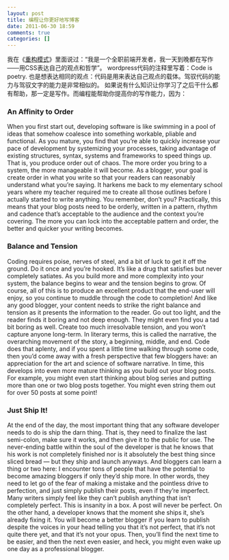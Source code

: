 ```yaml
---
layout: post
title: 编程让你更好地写博客
date: 2011-06-30 18:59
comments: true
categories: []
---
```

我在《<a href="http://rebuildpattern.com/node/18">重构模式</a>》里面说过：“我是一个全职前端开发者，我一天到晚都在写作——用CSS表达自己的观点和哲学”。
wordpress代码的注释里写着：Code is poetry. 也是想表达相同的观点：代码是用来表达自己观点的载体。驾驭代码的能力与驾驭文字的能力是非常相似的。
如果说有什么知识让你学习了之后干什么都有帮助，那一定是写作。而编程能帮助你提高你的写作能力，因为：
<h3>An Affinity to Order</h3>
When you first start out, developing software is like swimming in a  pool of ideas that somehow coalesce into something workable, pliable and  functional.
As you mature, you find that you’re able to quickly increase your  pace of development by systemizing your processes, taking advantage of  existing structures, syntax, systems and frameworks to speed things up.  That is, you produce order out of chaos.
The more order you bring to a system, the more manageable it will become.
As a blogger, your goal is create order in what you write so that  your readers can reasonably understand what you’re saying. It harkens me  back to my elementary school years where my teacher required me to  create all those outlines before I actually started to write anything.  You remember, don’t you?
Practically, this means that your blog posts need to be orderly,  written in a pattern, rhythm and cadence that’s acceptable to the  audience and the context you’re covering. The more you can lock into the  acceptable pattern and order, the better and quicker your writing  becomes.
<h3>Balance and Tension</h3>
Coding requires poise, nerves of steel, and a bit of luck to get it  off the ground. Do it once and you’re hooked. It’s like a drug that  satisfies but never completely satiates.
As you build more and more complexity into your system, the balance  begins to wear and the tension begins to grow. Of course, all of this is  to produce an excellent product that the end-user will enjoy, so you  continue to muddle through the code to completion!
And like any good blogger, your content needs to strike the right  balance and tension as it presents the information to the reader. Go out  too light, and the reader finds it boring and not deep enough. They  might even find you a tad bit boring as well.
Create too much irresolvable tension, and you won’t capture anyone long-term.
In literary terms, this is called the narrative, the overarching movement of the story, a beginning, middle, and end.
Code does that aplenty, and if you spent a little time walking  through some code, then you’d come away with a fresh perspective that  few bloggers have: an appreciation for the art and science of software  narrative.
In time, this develops into even more mature thinking as you build  out your blog posts. For example, you might even start thinking about  blog series and putting more than one or two blog posts together. You  might even string them out for over 50 posts at some point!
<h3>Just Ship It!</h3>
At the end of the day, the most important thing that any software  developer needs to do is ship the darn thing. That is, they need to  finalize the last semi-colon, make sure it works, and then give it to  the public for use.
The never-ending battle within the soul of the developer is that he  knows that his work is not completely finished nor is it absolutely the  best thing since sliced bread — but they ship and launch anyways.
And bloggers can learn a thing or two here: I encounter tons of  people that have the potential to become amazing bloggers if only they’d  ship more. In other words, they need to let go of the fear of making a  mistake and the pointless drive to perfection, and just simply publish  their posts, even if they’re imperfect.
Many writers simply feel like they can’t publish anything that isn’t  completely perfect. This is insanity in a box. A post will never be  perfect.
On the other hand, a developer knows that the moment she ships it, she’s already fixing it.
You will become a better blogger if you learn to publish despite the  voices in your head telling you that it’s not perfect, that it’s not  quite there yet, and that it’s not your opus.
Then, you’ll find the next time to be easier, and then the next even  easier, and heck, you might even wake up one day as a professional  blogger.
